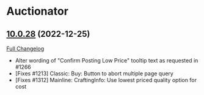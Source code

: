 # Auctionator

## [10.0.28](https://github.com/Auctionator/Auctionator/tree/10.0.28) (2022-12-25)
[Full Changelog](https://github.com/Auctionator/Auctionator/compare/10.0.27...10.0.28) 

- Alter wording of "Confirm Posting Low Price" tooltip text as requested in #1266  
- [Fixes #1213] Classic: Buy: Button to abort multiple page query  
- [Fixes #1312] Mainline: CraftingInfo: Use lowest priced quality option for cost  
